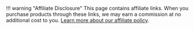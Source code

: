 !!! warning "Affiliate Disclosure"
    This page contains affiliate links. When you purchase products through these links, we may earn a commission at no additional cost to you. [Learn more about our affiliate policy](#). 